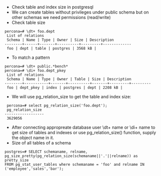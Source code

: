 - Check table and index size in postgresql
- We can create tables without privileges under public schema but on other schemas we need permissions (read/write)
- Check table size
```
percona=# \dt+ foo.dept
 List of relations
 Schema | Name | Type | Owner | Size | Description
--------+------+-------+----------+---------+-------------
 foo | dept | table | postgres | 3568 kB |
```
- To match a pattern
```
percona=# \dt+ public.*bench*
percona=# \di+ foo.dept_pkey
 List of relations
 Schema | Name | Type | Owner | Table | Size | Description
--------+-----------+-------+----------+-------+---------+---------
 foo | dept_pkey | index | postgres | dept | 2208 kB |
```

- We will use pg_relation_size to get the table and index size:
```
 percona=# select pg_relation_size('foo.dept');
 pg_relation_size
------------------
 3629056
 ```
 - After connecting appropreate database user \dt+ name or \di+ name to get size of tables and indexes or use pg_relation_size() function, supply the object name in it.
 - Size of all tables of a schema
```
postgres=# SELECT schemaname, relname,
pg_size_pretty(pg_relation_size(schemaname||'.'||relname)) as pretty_size
FROM pg_stat_user_tables where schemaname = 'foo' and relname IN
('employee','sales','bar');
```

 
